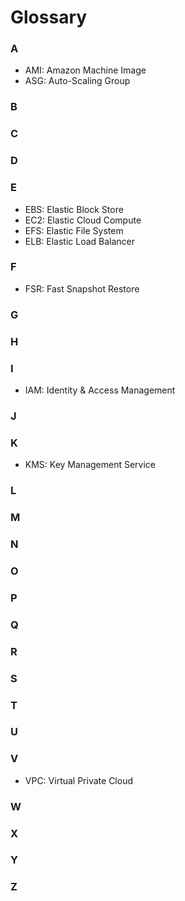 # Glossary

### A

* AMI: Amazon Machine Image
* ASG: Auto-Scaling Group

### B

### C

### D

### E

* EBS: Elastic Block Store
* EC2: Elastic Cloud Compute
* EFS: Elastic File System
* ELB: Elastic Load Balancer

### F

* FSR: Fast Snapshot Restore

### G

### H

### I

* IAM: Identity & Access Management

### J



### K

* KMS: Key Management Service

### L



### M



### N



### O



### P



### Q



### R



### S



### T



### U



### V

* VPC: Virtual Private Cloud

### W



### X



### Y



### Z

